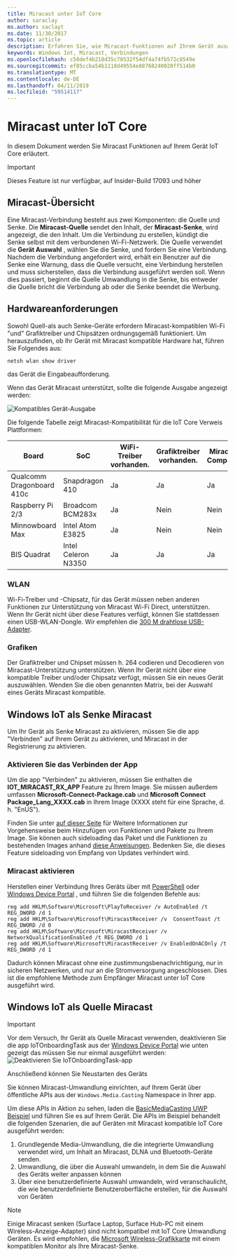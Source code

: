 ```yaml
---
title: Miracast unter IoT Core
author: saraclay
ms.author: saclayt
ms.date: 11/30/2017
ms.topic: article
description: Erfahren Sie, wie Miracast-Funktionen auf Ihrem Gerät auswählen
keywords: Windows Iot, Miracast, Verbindungen
ms.openlocfilehash: c58def4b218d35c78532f54df4a74fb572c8549e
ms.sourcegitcommit: ef85ccba54b1118d49554e88768240020ff514b0
ms.translationtype: MT
ms.contentlocale: de-DE
ms.lasthandoff: 04/11/2019
ms.locfileid: "59514117"
---
```

# <a name="miracast-on-iot-core"></a>Miracast unter IoT Core

In diesem Dokument werden Sie Miracast Funktionen auf Ihrem Gerät IoT Core erläutert.

> [!IMPORTANT]
> Dieses Feature ist nur verfügbar, auf Insider-Build 17093 und höher

## <a name="miracast-overview"></a>Miracast-Übersicht

Eine Miracast-Verbindung besteht aus zwei Komponenten: die Quelle und Senke. Die **Miracast-Quelle** sendet den Inhalt, der **Miracast-Senke**, wird angezeigt, die den Inhalt. Um die Verbindung zu erstellen, kündigt die Senke selbst mit dem verbundenen Wi-Fi-Netzwerk. Die Quelle verwendet die **Gerät Auswahl** , wählen Sie die Senke, und fordern Sie eine Verbindung. Nachdem die Verbindung angefordert wird, erhält ein Benutzer auf die Senke eine Warnung, dass die Quelle versucht, eine Verbindung herstellen und muss sicherstellen, dass die Verbindung ausgeführt werden soll. Wenn dies passiert, beginnt die Quelle Umwandlung in die Senke, bis entweder die Quelle bricht die Verbindung ab oder die Senke beendet die Werbung.

## <a name="hardware-requirements"></a>Hardwareanforderungen

Sowohl Quell-als auch Senke-Geräte erfordern Miracast-kompatiblen Wi-Fi "und" Grafiktreiber und Chipsätzen ordnungsgemäß funktioniert. Um herauszufinden, ob Ihr Gerät mit Miracast kompatible Hardware hat, führen Sie Folgendes aus: 
```
netsh wlan show driver
```
das Gerät die Eingabeaufforderung.

Wenn das Gerät Miracast unterstützt, sollte die folgende Ausgabe angezeigt werden:

![Kompatibles Gerät-Ausgabe](../media/Miracast/CompatibleDevice.png)

Die folgende Tabelle zeigt Miracast-Kompatibilität für die IoT Core Verweis Plattformen:

| Board | SoC | WiFi-Treiber vorhanden. | Grafiktreiber vorhanden. | Miracast-Compatible |
|-------|-----|----------------------|--------------------------|---------------------|
| Qualcomm Dragonboard 410c | Snapdragon 410 | Ja | Ja | Ja |
| Raspberry Pi 2/3 | Broadcom BCM283x | Ja | Nein | Nein |
| Minnowboard Max | Intel Atom E3825 | Ja | Nein | Nein |
| BIS Quadrat | Intel Celeron N3350 | Ja | Ja | Ja |


### <a name="wi-fi"></a>WLAN

Wi-Fi-Treiber und -Chipsatz, für das Gerät müssen neben anderen Funktionen zur Unterstützung von Miracast Wi-Fi Direct, unterstützen. Wenn Ihr Gerät nicht über diese Features verfügt, können Sie stattdessen einen USB-WLAN-Dongle. Wir empfehlen die [300 M drahtlose USB-Adapter](http://a.co/fdhEhV9).

### <a name="graphics"></a>Grafiken

Der Grafiktreiber und Chipset müssen h. 264 codieren und Decodieren von Miracast-Unterstützung unterstützen. Wenn Ihr Gerät nicht über eine kompatible Treiber und/oder Chipsatz verfügt, müssen Sie ein neues Gerät auszuwählen. Wenden Sie die oben genannten Matrix, bei der Auswahl eines Geräts Miracast kompatible.

## <a name="windows-iot-as-a-miracast-sink"></a>Windows IoT als Senke Miracast

Um Ihr Gerät als Senke Miracast zu aktivieren, müssen Sie die app "Verbinden" auf Ihrem Gerät zu aktivieren, und Miracast in der Registrierung zu aktivieren.

### <a name="enable-the-connect-app"></a>Aktivieren Sie das Verbinden der App

Um die app "Verbinden" zu aktivieren, müssen Sie enthalten die **IOT_MIRACAST_RX_APP** Feature zu Ihrem Image. Sie müssen außerdem umfassen **Microsoft-Connect-Package.cab** und **Microsoft Connect Package_Lang_XXXX.cab** in Ihrem Image (XXXX steht für eine Sprache, d. h. "EnUS"). 

Finden Sie unter [auf dieser Seite](https://docs.microsoft.com/windows-hardware/manufacture/iot/deploy-your-app-with-a-standard-board#update-the-feature-manifest) für Weitere Informationen zur Vorgehensweise beim Hinzufügen von Funktionen und Pakete zu Ihrem Image. Sie können auch sideloading das Paket und die Funktionen zu bestehenden Images anhand [diese Anweisungen](https://docs.microsoft.com/windows/iot-core/build-your-image/createinstallpackage). Bedenken Sie, die dieses Feature sideloading von Empfang von Updates verhindert wird.


### <a name="enable-miracast"></a>Miracast aktivieren

Herstellen einer Verbindung Ihres Geräts über mit [PowerShell](https://docs.microsoft.com/windows/iot-core/connect-your-device/powershell) oder [Windows Device Portal](https://docs.microsoft.com/windows/iot-core/manage-your-device/deviceportal) , und führen Sie die folgenden Befehle aus:
```
reg add HKLM\Software\Microsoft\PlayToReceiver /v AutoEnabled /t REG_DWORD /d 1  
reg add HKLM\Software\Microsoft\MiracastReceiver /v  ConsentToast /t REG_DWORD /d 0  
reg add HKLM\Software\Microsoft\MiracastReceiver /v NetworkQualificationEnabled /t REG_DWORD /d 1  
reg add HKLM\Software\Microsoft\MiracastReceiver /v EnabledOnACOnly /t REG_DWORD /d 1  
```
Dadurch können Miracast ohne eine zustimmungsbenachrichtigung, nur in sicheren Netzwerken, und nur an die Stromversorgung angeschlossen. Dies ist die empfohlene Methode zum Empfänger Miracast unter IoT Core ausgeführt wird.

## <a name="windows-iot-as-a-miracast-source"></a>Windows IoT als Quelle Miracast

> [!IMPORTANT]
> Vor dem Versuch, Ihr Gerät als Quelle Miracast verwenden, deaktivieren Sie die app IoTOnboardingTask aus der [Windows Device Portal](https://docs.microsoft.com/windows/iot-core/manage-your-device/deviceportal) wie unten gezeigt das müssen Sie nur einmal ausgeführt werden: ![Deaktivieren Sie IoTOnboardingTask-app](../media/Miracast/IoTOnboardingOff.gif)
>
> Anschließend können Sie Neustarten des Geräts

Sie können Miracast-Umwandlung einrichten, auf Ihrem Gerät über öffentliche APIs aus der `Windows.Media.Casting` Namespace in Ihrer app.

Um diese APIs in Aktion zu sehen, laden die [BasicMediaCasting UWP Beispiel](https://github.com/Microsoft/Windows-universal-samples/tree/master/Samples/BasicMediaCasting) und führen Sie es auf Ihrem Gerät. Die APIs im Beispiel behandelt die folgenden Szenarien, die auf Geräten mit Miracast kompatible IoT Core ausgeführt werden:
1. Grundlegende Media-Umwandlung, die die integrierte Umwandlung verwendet wird, um Inhalt an Miracast, DLNA und Bluetooth-Geräte senden.
2. Umwandlung, die über die Auswahl umwandeln, in dem Sie die Auswahl des Geräts weiter anpassen können
3. Über eine benutzerdefinierte Auswahl umwandeln, wird veranschaulicht, die wie benutzerdefinierte Benutzeroberfläche erstellen, für die Auswahl von Geräten

> [!NOTE]
> Einige Miracast senken (Surface Laptop, Surface Hub-PC mit einem Wireless-Anzeige-Adapter) sind nicht kompatibel mit IoT Core Umwandlung Geräten. Es wird empfohlen, die [Microsoft Wireless-Grafikkarte](https://www.microsoft.com/accessories/en-us/products/adapters/wireless-display-adapter-2/p3q-00001) mit einem kompatiblen Monitor als Ihre Miracast-Senke.
